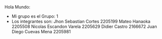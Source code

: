 Hola Mundo:

- Mi grupo es el Grupo: 1
- Los integrantes son:
    Jhon Sebastian Cortes 2205199
    Mateo Hanaoka 2205508
    Nicolas Escandon Varela 2205629
    Didier Castro 2166672
    Juan Diego Cuevas Mena 2205981